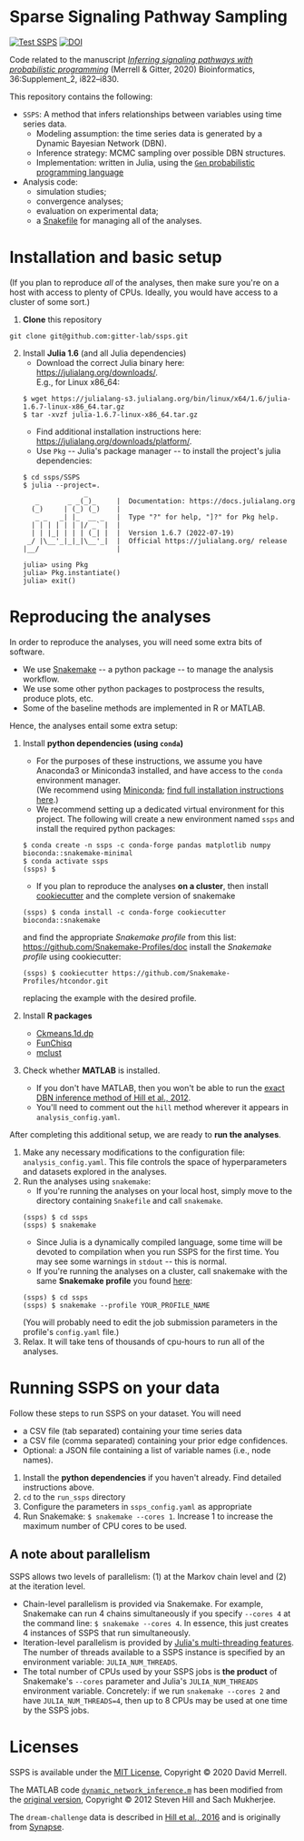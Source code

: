 # Sparse Signaling Pathway Sampling
[![Test SSPS](https://github.com/gitter-lab/ssps/actions/workflows/test.yml/badge.svg)](https://github.com/gitter-lab/ssps/actions/workflows/test.yml)
[![DOI](https://zenodo.org/badge/DOI/10.5281/zenodo.3939287.svg)](https://doi.org/10.5281/zenodo.3939287)

Code related to the manuscript _[Inferring signaling pathways with probabilistic programming](https://doi.org/10.1093/bioinformatics/btaa861)_ (Merrell & Gitter, 2020) Bioinformatics, 36:Supplement_2, i822–i830.

This repository contains the following:

* `SSPS`: A method that infers relationships between variables using time series data.
    - Modeling assumption: the time series data is generated by a Dynamic Bayesian Network (DBN).
    - Inference strategy: MCMC sampling over possible DBN structures.
    - Implementation: written in Julia, using the [`Gen` probabilistic programming language](https://probcomp.github.io/Gen/)
* Analysis code:
    - simulation studies;
    - convergence analyses;
    - evaluation on experimental data;
    - a [Snakefile](https://snakemake.readthedocs.io/en/stable/#) for managing all of the analyses.
    
# Installation and basic setup

(If you plan to reproduce *all* of the analyses, then make sure you're on a host with access to plenty of CPUs.
Ideally, you would have access to a cluster of some sort.)

1. **Clone** this repository
```
git clone git@github.com:gitter-lab/ssps.git
```
2. Install **Julia 1.6** (and all Julia dependencies)
    * Download the correct Julia binary here: https://julialang.org/downloads/. <br>
      E.g., for Linux x86_64:
    ```
    $ wget https://julialang-s3.julialang.org/bin/linux/x64/1.6/julia-1.6.7-linux-x86_64.tar.gz 
    $ tar -xvzf julia-1.6.7-linux-x86_64.tar.gz
    ```
    * Find additional installation instructions here: https://julialang.org/downloads/platform/.
    * Use `Pkg` -- Julia's package manager -- to install the project's julia dependencies:
    ```
    $ cd ssps/SSPS
    $ julia --project=. 
                   _
       _       _ _(_)_     |  Documentation: https://docs.julialang.org
      (_)     | (_) (_)    |
       _ _   _| |_  __ _   |  Type "?" for help, "]?" for Pkg help.
      | | | | | | |/ _` |  |
      | | |_| | | | (_| |  |  Version 1.6.7 (2022-07-19)
     _/ |\__'_|_|_|\__'_|  |  Official https://julialang.org/ release
    |__/                   |

    julia> using Pkg
    julia> Pkg.instantiate()
    julia> exit()
    ```


# Reproducing the analyses

In order to reproduce the analyses, you will need some extra bits of software.
* We use [Snakemake](https://snakemake.readthedocs.io/en/stable/#) -- a python package -- to manage the analysis workflow.
* We use some other python packages to postprocess the results, produce plots, etc.
* Some of the baseline methods are implemented in R or MATLAB.


Hence, the analyses entail some extra setup:
    
1. Install **python dependencies (using `conda`)**
    * For the purposes of these instructions, we assume you have Anaconda3 or Miniconda3 installed,
      and have access to the `conda` environment manager. <br>
      (We recommend using [Miniconda](https://docs.conda.io/en/latest/miniconda.html);
      [find full installation instructions here](https://conda.io/projects/conda/en/latest/user-guide/install/index.html).) 
    * We recommend setting up a dedicated virtual environment for this project.
      The following will create a new environment named `ssps` and install the required python packages:
    ```
    $ conda create -n ssps -c conda-forge pandas matplotlib numpy bioconda::snakemake-minimal
    $ conda activate ssps
    (ssps) $
    ```
    * If you plan to reproduce the analyses **on a cluster**, then install 
    [cookiecutter](https://cookiecutter.readthedocs.io/en/1.7.0/) and the complete version of snakemake
    ```
    (ssps) $ conda install -c conda-forge cookiecutter bioconda::snakemake
    ```
    and find the appropriate *Snakemake profile* from this list:
    https://github.com/Snakemake-Profiles/doc
    install the *Snakemake profile* using cookiecutter:
    ```
    (ssps) $ cookiecutter https://github.com/Snakemake-Profiles/htcondor.git
    ```
    replacing the example with the desired profile.
    
2. Install **R packages**
    * [Ckmeans.1d.dp](https://cran.r-project.org/web/packages/Ckmeans.1d.dp/index.html)
    * [FunChisq](https://cran.r-project.org/web/packages/FunChisq/index.html)
    * [mclust](https://cran.r-project.org/web/packages/mclust/index.html)

3. Check whether **MATLAB** is installed.
    * If you don't have MATLAB, then you won't be able to run the 
    [exact DBN inference method of Hill et al., 2012](https://academic.oup.com/bioinformatics/article/28/21/2804/235527).
    * You'll need to comment out the `hill` method wherever it appears in `analysis_config.yaml`.

After completing this additional setup, we are ready to **run the analyses**.
1. Make any necessary modifications to the configuration file: `analysis_config.yaml`.
   This file controls the space of hyperparameters and datasets explored in the analyses.
2. Run the analyses using `snakemake`:
    * If you're running the analyses on your local host, simply move to the directory containing `Snakefile`
    and call `snakemake`.
    ```
    (ssps) $ cd ssps
    (ssps) $ snakemake
    ```
    * Since Julia is a dynamically compiled language, some time will be devoted to compilation when you run SSPS for the first time. You may see some warnings in `stdout` -- this is normal.
    * If you're running the analyses on a cluster, call snakemake with the same **Snakemake profile** you found 
    [here](https://github.com/Snakemake-Profiles/doc):
    ```
    (ssps) $ cd ssps
    (ssps) $ snakemake --profile YOUR_PROFILE_NAME
    ```
    (You will probably need to edit the job submission parameters in the profile's `config.yaml` file.)
4. Relax. It will take tens of thousands of cpu-hours to run all of the analyses.


# Running SSPS on your data

Follow these steps to run SSPS on your dataset. You will need
* a CSV file (tab separated) containing your time series data
* a CSV file (comma separated) containing your prior edge confidences.
* Optional: a JSON file containing a list of variable names (i.e., node names).

1. Install the **python dependencies** if you haven't already. Find detailed instructions above.
2. `cd` to the `run_ssps` directory
3. Configure the parameters in `ssps_config.yaml` as appropriate
4. Run Snakemake: `$ snakemake --cores 1`. Increase 1 to increase the maximum number of CPU cores to be used.

## A note about parallelism 

SSPS allows two levels of parallelism: (1) at the Markov chain level and (2) at the iteration level.
* Chain-level parallelism is provided via Snakemake. For example, Snakemake can run 4 chains simultaneously if you specify `--cores 4` at the command line: `$ snakemake --cores 4`. In essence, this just creates 4 instances of SSPS that run simultaneously.
* Iteration-level parallelism is provided by [Julia's multi-threading features](https://docs.julialang.org/en/v1/manual/multi-threading/). The number of threads available to a SSPS instance is specified by an environment variable: `JULIA_NUM_THREADS`.
* The total number of CPUs used by your SSPS jobs is **the product** of Snakemake's `--cores` parameter and Julia's `JULIA_NUM_THREADS` environment variable. Concretely: if we run `snakemake --cores 2` and have `JULIA_NUM_THREADS=4`, then up to 8 CPUs may be used at one time by the SSPS jobs.

# Licenses

SSPS is available under the [MIT License](LICENSE.txt), Copyright © 2020 David Merrell.

The MATLAB code [`dynamic_network_inference.m`](hill-method/dynamic_network_inference.m) has been modified from the [original version](https://web.archive.org/web/20190110032714/http://mukherjeelab.nki.nl/DBN.html), Copyright © 2012 Steven Hill and Sach Mukherjee.

The `dream-challenge` data is described in [Hill et al., 2016](http://doi.org/10.1038/nmeth.3773) and is originally from [Synapse](https://www.synapse.org/#!Synapse:syn1720047/wiki/93228).
